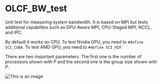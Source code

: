 # OLCF_BW_test
Unit test for measuring system bandwidth. It is based on MPI but tests additional capabilites such as GPU-Aware MPI, CPU-Staged MPI, NCCL, and IPC.

By default it works on CPU. To test Nvidia GPU, you need to ```#define SCI_CUDA```. To test AMD GPU, you need to ```#define SCI_HIP```.

There are two important parameters. The first one is the number of processors shown with $P$ and the second one is the group size shown with $P$.

![This is an image](https://github.com/merthidayetoglu/OLCF_BW_test/blob/main/images/group_examples.png)
